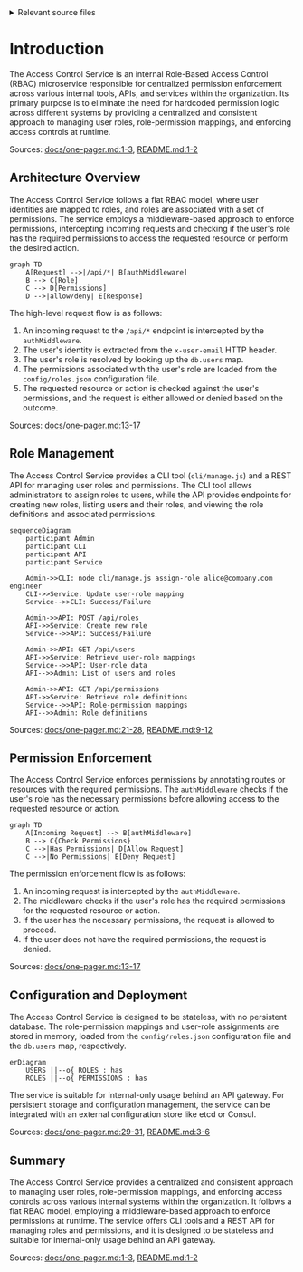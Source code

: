 <details>
<summary>Relevant source files</summary>

The following files were used as context for generating this wiki page:

- [README.md](https://github.com/aanickode/access-control-service/blob/main/README.md)
- [docs/one-pager.md](https://github.com/aanickode/access-control-service/blob/main/docs/one-pager.md)
</details>

# Introduction

The Access Control Service is an internal Role-Based Access Control (RBAC) microservice responsible for centralized permission enforcement across various internal tools, APIs, and services within the organization. Its primary purpose is to eliminate the need for hardcoded permission logic across different systems by providing a centralized and consistent approach to managing user roles, role-permission mappings, and enforcing access controls at runtime.

Sources: [docs/one-pager.md:1-3](https://github.com/aanickode/access-control-service/blob/main/docs/one-pager.md#L1-L3), [README.md:1-2](https://github.com/aanickode/access-control-service/blob/main/README.md#L1-L2)

## Architecture Overview

The Access Control Service follows a flat RBAC model, where user identities are mapped to roles, and roles are associated with a set of permissions. The service employs a middleware-based approach to enforce permissions, intercepting incoming requests and checking if the user's role has the required permissions to access the requested resource or perform the desired action.

```mermaid
graph TD
    A[Request] -->|/api/*| B[authMiddleware]
    B --> C[Role]
    C --> D[Permissions]
    D -->|allow/deny| E[Response]
```

The high-level request flow is as follows:

1. An incoming request to the `/api/*` endpoint is intercepted by the `authMiddleware`.
2. The user's identity is extracted from the `x-user-email` HTTP header.
3. The user's role is resolved by looking up the `db.users` map.
4. The permissions associated with the user's role are loaded from the `config/roles.json` configuration file.
5. The requested resource or action is checked against the user's permissions, and the request is either allowed or denied based on the outcome.

Sources: [docs/one-pager.md:13-17](https://github.com/aanickode/access-control-service/blob/main/docs/one-pager.md#L13-L17)

## Role Management

The Access Control Service provides a CLI tool (`cli/manage.js`) and a REST API for managing user roles and permissions. The CLI tool allows administrators to assign roles to users, while the API provides endpoints for creating new roles, listing users and their roles, and viewing the role definitions and associated permissions.

```mermaid
sequenceDiagram
    participant Admin
    participant CLI
    participant API
    participant Service

    Admin->>CLI: node cli/manage.js assign-role alice@company.com engineer
    CLI->>Service: Update user-role mapping
    Service-->>CLI: Success/Failure

    Admin->>API: POST /api/roles
    API->>Service: Create new role
    Service-->>API: Success/Failure

    Admin->>API: GET /api/users
    API->>Service: Retrieve user-role mappings
    Service-->>API: User-role data
    API-->>Admin: List of users and roles

    Admin->>API: GET /api/permissions
    API->>Service: Retrieve role definitions
    Service-->>API: Role-permission mappings
    API-->>Admin: Role definitions
```

Sources: [docs/one-pager.md:21-28](https://github.com/aanickode/access-control-service/blob/main/docs/one-pager.md#L21-L28), [README.md:9-12](https://github.com/aanickode/access-control-service/blob/main/README.md#L9-L12)

## Permission Enforcement

The Access Control Service enforces permissions by annotating routes or resources with the required permissions. The `authMiddleware` checks if the user's role has the necessary permissions before allowing access to the requested resource or action.

```mermaid
graph TD
    A[Incoming Request] --> B[authMiddleware]
    B --> C{Check Permissions}
    C -->|Has Permissions| D[Allow Request]
    C -->|No Permissions| E[Deny Request]
```

The permission enforcement flow is as follows:

1. An incoming request is intercepted by the `authMiddleware`.
2. The middleware checks if the user's role has the required permissions for the requested resource or action.
3. If the user has the necessary permissions, the request is allowed to proceed.
4. If the user does not have the required permissions, the request is denied.

Sources: [docs/one-pager.md:13-17](https://github.com/aanickode/access-control-service/blob/main/docs/one-pager.md#L13-L17)

## Configuration and Deployment

The Access Control Service is designed to be stateless, with no persistent database. The role-permission mappings and user-role assignments are stored in memory, loaded from the `config/roles.json` configuration file and the `db.users` map, respectively.

```mermaid
erDiagram
    USERS ||--o{ ROLES : has
    ROLES ||--o{ PERMISSIONS : has
```

The service is suitable for internal-only usage behind an API gateway. For persistent storage and configuration management, the service can be integrated with an external configuration store like etcd or Consul.

Sources: [docs/one-pager.md:29-31](https://github.com/aanickode/access-control-service/blob/main/docs/one-pager.md#L29-L31), [README.md:3-6](https://github.com/aanickode/access-control-service/blob/main/README.md#L3-L6)

## Summary

The Access Control Service provides a centralized and consistent approach to managing user roles, role-permission mappings, and enforcing access controls across various internal systems within the organization. It follows a flat RBAC model, employing a middleware-based approach to enforce permissions at runtime. The service offers CLI tools and a REST API for managing roles and permissions, and it is designed to be stateless and suitable for internal-only usage behind an API gateway.

Sources: [docs/one-pager.md:1-3](https://github.com/aanickode/access-control-service/blob/main/docs/one-pager.md#L1-L3), [README.md:1-2](https://github.com/aanickode/access-control-service/blob/main/README.md#L1-L2)